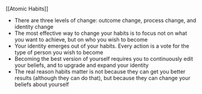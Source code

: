 [[Atomic Habits]]

- There are three levels of change: outcome change, process change, and identity change
- The most effective way to change your habits is to focus not on what you want to achieve, but on who you wish to become
- Your identity emerges out of your habits. Every action is a vote for the type of person you wish to become
- Becoming the best version of yourself requires you to continuously edit your beliefs, and to upgrade and expand your identity
- The real reason habits matter is not because they can get you better results (although they can do that), but because they can change your beliefs about yourself